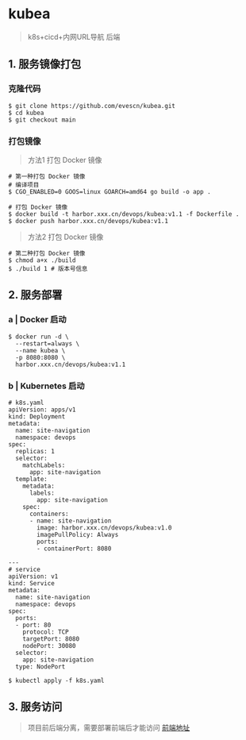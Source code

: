 # kubea

> k8s+cicd+内网URL导航 后端

## 1. 服务镜像打包

### 克隆代码

```shell
$ git clone https://github.com/evescn/kubea.git
$ cd kubea
$ git checkout main
```

### 打包镜像

> 方法1 打包 Docker 镜像

```shell
# 第一种打包 Docker 镜像
# 编译项目
$ CGO_ENABLED=0 GOOS=linux GOARCH=amd64 go build -o app .

# 打包 Docker 镜像
$ docker build -t harbor.xxx.cn/devops/kubea:v1.1 -f Dockerfile .
$ docker push harbor.xxx.cn/devops/kubea:v1.1
```

> 方法2 打包 Docker 镜像

```shell
# 第二种打包 Docker 镜像
$ chmod a+x ./build
$ ./build 1 # 版本号信息
```

## 2. 服务部署

### a | Docker 启动

```shell
$ docker run -d \
  --restart=always \
  --name kubea \
  -p 8080:8080 \
  harbor.xxx.cn/devops/kubea:v1.1
```

### b | Kubernetes 启动

```shell
# k8s.yaml
apiVersion: apps/v1
kind: Deployment
metadata:
  name: site-navigation
  namespace: devops
spec:
  replicas: 1
  selector:
    matchLabels:
      app: site-navigation
  template:
    metadata:
      labels:
        app: site-navigation
    spec:
      containers:
      - name: site-navigation
        image: harbor.xxx.cn/devops/kubea:v1.0
        imagePullPolicy: Always
        ports:
        - containerPort: 8080

---
# service
apiVersion: v1
kind: Service
metadata:
  name: site-navigation
  namespace: devops
spec:
  ports:
  - port: 80
    protocol: TCP
    targetPort: 8080
    nodePort: 30080
  selector:
    app: site-navigation
  type: NodePort
```

```shell
$ kubectl apply -f k8s.yaml
```

## 3. 服务访问

> 项目前后端分离，需要部署前端后才能访问
> [前端地址](https://github.com/evescn/kubea-fe)


